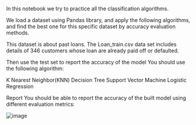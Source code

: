 In this notebook we try to practice all the classification algorithms.

We load a dataset using Pandas library, and apply the following algorithms, and find the best one for this specific dataset by accuracy evaluation methods.

This dataset is about past loans. The Loan_train.csv data set includes details of 346 customers whose loan are already paid off or defaulted.

Then use the test set to report the accuracy of the model You should use the following algorithm:

K Nearest Neighbor(KNN)
Decision Tree
Support Vector Machine
Logistic Regression


Report
You should be able to report the accuracy of the built model using different evaluation metrics:

![image](https://github.com/Zodomik/MachineLearning/assets/57897237/b51a5013-82cd-4903-8eb2-552dfd102c55)
